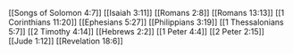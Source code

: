 [[Songs of Solomon 4:7]]
[[Isaiah 3:11]]
[[Romans 2:8]]
[[Romans 13:13]]
[[1 Corinthians 11:20]]
[[Ephesians 5:27]]
[[Philippians 3:19]]
[[1 Thessalonians 5:7]]
[[2 Timothy 4:14]]
[[Hebrews 2:2]]
[[1 Peter 4:4]]
[[2 Peter 2:15]]
[[Jude 1:12]]
[[Revelation 18:6]]
